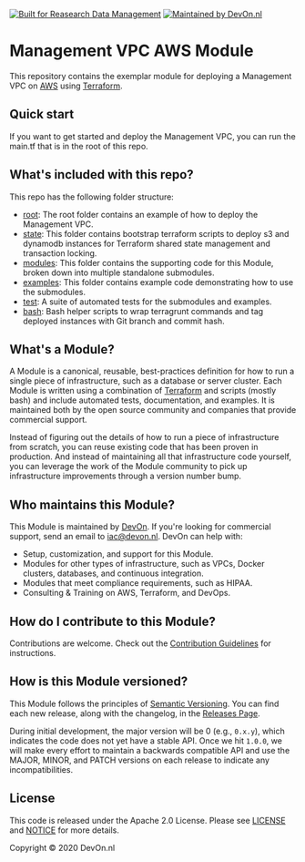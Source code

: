 [![Built for Reasearch Data Management](https://img.shields.io/badge/elsevier%20project-rdm-orange?style=flat-square)](https://www.elsevier.com/solutions/mendeley-data-platform)
[![Maintained by DevOn.nl](https://img.shields.io/badge/maintained%20by-devon.nl-blue?style=flat-square)](https://devon.nl) 


# Management VPC AWS Module
This repository contains the exemplar module for deploying a Management VPC on [AWS](https://aws.amazon.com/) using [Terraform](https://www.terraform.io/).

## Quick start
If you want to get started and deploy the Management VPC, you can run the main.tf that is in the root of this repo.

## What's included with this repo?

This repo has the following folder structure:

- [root](https://github.com/DevOpsKev/management-vpc/tree/master): The root folder contains an example of how to deploy the Management VPC.
- [state](https://github.com/DevOpsKev/management-vpc/tree/master/state): This folder contains bootstrap terraform scripts to deploy s3 and dynamodb instances for Terraform shared state management and transaction locking.
- [modules](https://github.com/DevOpsKev/management-vpc/tree/master/modules): This folder contains the supporting code for this Module, broken down into multiple standalone submodules.
- [examples](https://github.com/DevOpsKev/management-vpc/tree/master/examples): This folder contains example code demonstrating how to use the submodules.
- [test](https://github.com/DevOpsKev/management-vpc/tree/master/test): A suite of automated tests for the submodules and examples.
- [bash](https://github.com/DevOpsKev/management-vpc/tree/master/bash): Bash helper scripts to wrap terragrunt commands and tag deployed instances with Git branch and commit hash.


## What's a Module?

A Module is a canonical, reusable, best-practices definition for how to run a single piece of infrastructure, such
as a database or server cluster. Each Module is written using a combination of [Terraform](https://www.terraform.io/)
and scripts (mostly bash) and include automated tests, documentation, and examples. It is maintained both by the open
source community and companies that provide commercial support.

Instead of figuring out the details of how to run a piece of infrastructure from scratch, you can reuse
existing code that has been proven in production. And instead of maintaining all that infrastructure code yourself,
you can leverage the work of the Module community to pick up infrastructure improvements through
a version number bump.

## Who maintains this Module?

This Module is maintained by [DevOn](http://www.devon.nl). If you're looking for commercial
support, send an email to [iac@devon.nl](mailto:iac@devon.nl?Subject=AWS%20Management%20VPC).
DevOn can help with:

- Setup, customization, and support for this Module.
- Modules for other types of infrastructure, such as VPCs, Docker clusters, databases, and continuous integration.
- Modules that meet compliance requirements, such as HIPAA.
- Consulting & Training on AWS, Terraform, and DevOps.

## How do I contribute to this Module?

Contributions are welcome. Check out the
[Contribution Guidelines](https://github.com/DevOpsKev/management-vpc/tree/master/CONTRIBUTING.md) for instructions.

## How is this Module versioned?

This Module follows the principles of [Semantic Versioning](http://semver.org/). You can find each new release,
along with the changelog, in the [Releases Page](../../releases).

During initial development, the major version will be 0 (e.g., `0.x.y`), which indicates the code does not yet have a
stable API. Once we hit `1.0.0`, we will make every effort to maintain a backwards compatible API and use the MAJOR,
MINOR, and PATCH versions on each release to indicate any incompatibilities.

## License

This code is released under the Apache 2.0 License. Please see
[LICENSE](https://github.com/DevOpsKev/management-vpc/tree/master/LICENSE) and
[NOTICE](https://github.com/DevOpsKev/management-vpc/tree/master/NOTICE) for more details.

Copyright &copy; 2020 DevOn.nl
